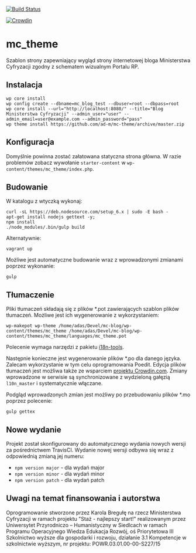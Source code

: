 [![Build Status](https://travis-ci.org/ad-m/mc-theme.svg?branch=master)](https://travis-ci.org/ad-m/mc-theme)

[![Crowdin](https://d322cqt584bo4o.cloudfront.net/mc-theme/localized.svg)](https://crowdin.com/project/mc-theme)

mc_theme
===

Szablon strony zapewniający wygląd strony internetowej bloga Ministerstwa Cyfryzacji zgodny z schematem wizualnym Portalu RP.

Instalacja
---

```
wp core install 
wp config create --dbname=mc_blog_test --dbuser=root --dbpass=root
wp core install --url="http://localhost:8080/" --title="Blog Ministerstwa Cyfryzacji" --admin_user="user" --admin_email=user@example.com --admin_password="pass"
wp theme install https://github.com/ad-m/mc-theme/archive/master.zip
```

Konfiguracja
---

Domyślnie powinna zostać załatowana statyczna strona główna. W razie problemów zobacz wywołanie ``starter-content`` w ``wp-content/themes/mc_theme/index.php``.

Budowanie
---

W katalogu z wtyczką wykonaj:
```
curl -sL https://deb.nodesource.com/setup_6.x | sudo -E bash -
apt-get install nodejs gettext -y;
npm install
./node_modules/.bin/gulp build
```

Alternatywnie:
```
vagrant up
```

Możliwe jest automatyczne budowanie wraz z wprowadzonymi zmianami poprzez wykonanie:

```
gulp
```

Tłumaczenie
---

Pliki tłumaczeń składają się z plików *.pot zawierających szablon plików tłumaczeń. Możliwe jest ich 
wygenerowanie z wykorzystaniem:
```
wp-makepot wp-theme /home/adas/Devel/mc-blog/wp-content/themes/mc_theme /home/adas/Devel/mc-blog/wp-content/themes/mc_theme/languages/mc_theme.pot
```
Polecenie wymaga narzędzi z pakietu [i18n-tools](https://codex.wordpress.org/I18n_for_WordPress_Developers#Using_the_i18n_tools).

Następnie konieczne jest wygenerowanie plików *.po dla danego języka. Zalecam wykorzystanie w tym celu oprogramowania 
Poedit. Edycja plików tłumaczeń jest możliwa także ze wsparciem [projektu Crowdin.com](https://crowdin.com/project/mc-theme). 
Zmiany wprowadzone w serwisie są synchronizowane z wydzieloną gałęzią ``l10n_master`` i systematycznie włączane. 

Podgląd wprowadzonych zmian jest możliwy po przebudowaniu plików *.mo poprzez polecenie:

```
gulp gettex
```

Nowe wydanie
---

Projekt został skonfigurowany do automatycznego wydania nowych wersji za pośrednictwem TravisCI. Wydanie nowej wersji
odbywa się wraz z odpowiednią zmianą jej numeru:

* ``npm version major`` - dla wydań major
* ``npm version minor`` - dla wydań minor
* ``npm version patch`` - dla wydań patch

Uwagi na temat finansowania i autorstwa
---

Oprogramowanie stworzone przez Karola Bregułę na rzecz Ministerstwa Cyfryzacji w ramach projektu "Staż - najlepszy start!"
realizowanym przez Uniwersytet Przyrodniczo – Humanistyczny w Siedlcach
w ramach Programu Operacyjnego Wiedza Edukacja Rozwój,
oś Priorytetowa III Szkolnictwo wyższe dla gospodarki i rozwoju,
działanie 3.1 Kompetencje w szkolnictwie wyższym,
nr projektu: POWR.03.01.00-00-S227/15
